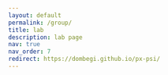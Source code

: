 ```yaml
---
layout: default
permalink: /group/
title: lab
description: lab page
nav: true
nav_order: 7
redirect: https://dombegi.github.io/px-psi/
---
```



